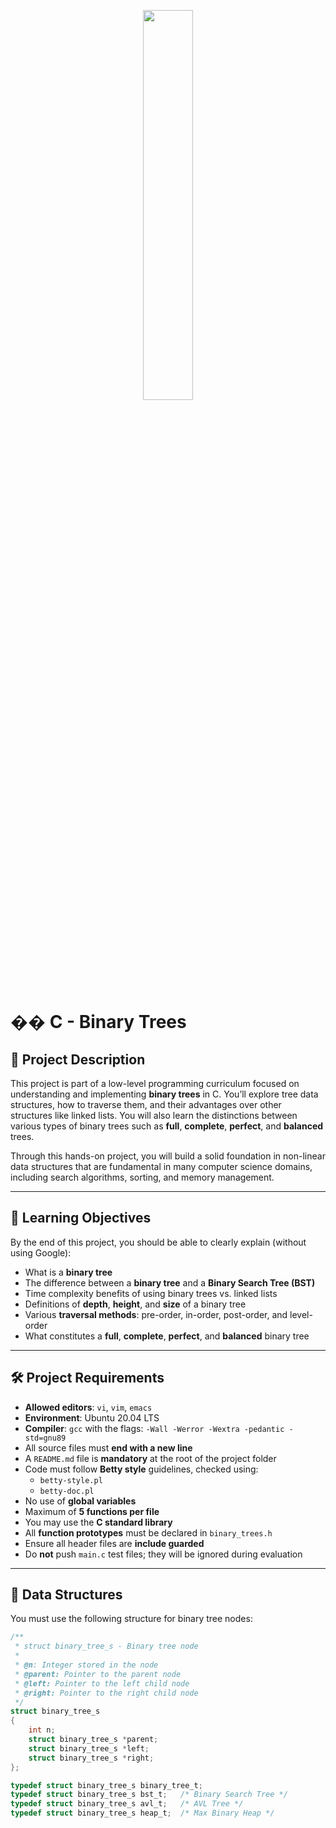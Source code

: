 <p align="center">
  <img src="https://github.com/user-attachments/assets/7d564981-cb81-43e7-819a-25ffcfc5bd72" width=40% height=40%/>
</p>

# �� C - Binary Trees

## 📝 Project Description

This project is part of a low-level programming curriculum focused on understanding and implementing **binary trees** in C. You’ll explore tree data structures, how to traverse them, and their advantages over other structures like linked lists. You will also learn the distinctions between various types of binary trees such as **full**, **complete**, **perfect**, and **balanced** trees.

Through this hands-on project, you will build a solid foundation in non-linear data structures that are fundamental in many computer science domains, including search algorithms, sorting, and memory management.

---

## 🎯 Learning Objectives

By the end of this project, you should be able to clearly explain (without using Google):

- What is a **binary tree**
- The difference between a **binary tree** and a **Binary Search Tree (BST)**
- Time complexity benefits of using binary trees vs. linked lists
- Definitions of **depth**, **height**, and **size** of a binary tree
- Various **traversal methods**: pre-order, in-order, post-order, and level-order
- What constitutes a **full**, **complete**, **perfect**, and **balanced** binary tree

---

## 🛠 Project Requirements

- **Allowed editors**: `vi`, `vim`, `emacs`
- **Environment**: Ubuntu 20.04 LTS
- **Compiler**: `gcc` with the flags: `-Wall -Werror -Wextra -pedantic -std=gnu89`
- All source files must **end with a new line**
- A `README.md` file is **mandatory** at the root of the project folder
- Code must follow **Betty style** guidelines, checked using:
  - `betty-style.pl`
  - `betty-doc.pl`
- No use of **global variables**
- Maximum of **5 functions per file**
- You may use the **C standard library**
- All **function prototypes** must be declared in `binary_trees.h`
- Ensure all header files are **include guarded**
- Do **not** push `main.c` test files; they will be ignored during evaluation

---

## 🌳 Data Structures

You must use the following structure for binary tree nodes:

```c
/**
 * struct binary_tree_s - Binary tree node
 *
 * @n: Integer stored in the node
 * @parent: Pointer to the parent node
 * @left: Pointer to the left child node
 * @right: Pointer to the right child node
 */
struct binary_tree_s
{
    int n;
    struct binary_tree_s *parent;
    struct binary_tree_s *left;
    struct binary_tree_s *right;
};

typedef struct binary_tree_s binary_tree_t;
typedef struct binary_tree_s bst_t;   /* Binary Search Tree */
typedef struct binary_tree_s avl_t;   /* AVL Tree */
typedef struct binary_tree_s heap_t;  /* Max Binary Heap */
```


